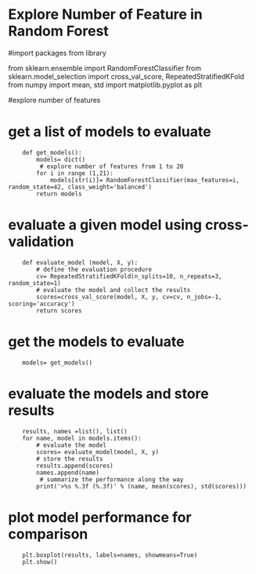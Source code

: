 # Explore Number of Feature in Random Forest
#import packages from library

from sklearn.ensemble import RandomForestClassifier
from sklearn.model_selection import cross_val_score, RepeatedStratifiedKFold
from numpy import mean, std
import matplotlib.pyplot as plt

#explore number of features 
# get a list of models to evaluate
        def get_models():
            models= dict()
             # explore number of features from 1 to 20
            for i in range (1,21):
                models[str(i)]= RandomForestClassifier(max_features=i, random_state=42, class_weight='balanced')
            return models

# evaluate a given model using cross-validation
        def evaluate_model (model, X, y):
            # define the evaluation procedure
            cv= RepeatedStratifiedKFold(n_splits=10, n_repeats=3, random_state=1)
            # evaluate the model and collect the results
            scores=cross_val_score(model, X, y, cv=cv, n_jobs=-1, scoring='accuracy')
            return scores

# get the models to evaluate
        models= get_models()
# evaluate the models and store results
        results, names =list(), list()
        for name, model in models.items():
            # evaluate the model
            scores= evaluate_model(model, X, y)
            # store the results
            results.append(scores)
            names.append(name)
             # summarize the performance along the way
            print('>%s %.3f (%.3f)' % (name, mean(scores), std(scores)))
# plot model performance for comparison
        plt.boxplot(results, labels=names, showmeans=True)
        plt.show()

